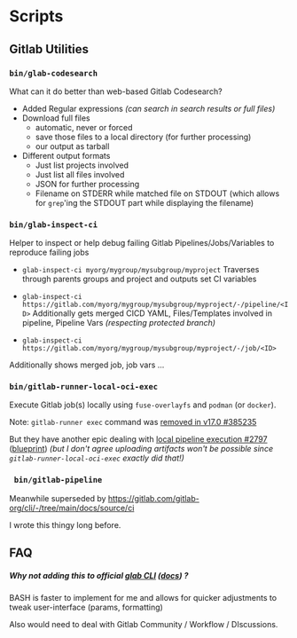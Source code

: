 # Scripts

## Gitlab Utilities

### `bin/glab-codesearch`

What can it do better than web-based Gitlab Codesearch?

- Added Regular expressions
  *(can search in search results or full files)*
- Download full files
  - automatic, never or forced
  - save those files to a local directory (for further processing)
  - our output as tarball 
- Different output formats
  - Just list projects involved
  - Just list all files involved
  - JSON for further processing
  - Filename on STDERR while matched file on STDOUT 
    (which allows for `grep`'ing the STDOUT part while displaying the filename)

### `bin/glab-inspect-ci`

Helper to inspect or help debug failing Gitlab Pipelines/Jobs/Variables to reproduce failing jobs

-  `glab-inspect-ci myorg/mygroup/mysubgroup/myproject` 
  Traverses through parents groups and project and outputs set CI variables

-  `glab-inspect-ci https://gitlab.com/myorg/mygroup/mysubgroup/myproject/-/pipeline/<ID>` 
  Additionally gets merged CICD YAML, Files/Templates involved in pipeline, Pipeline Vars *(respecting protected branch)* 

-  `glab-inspect-ci https://gitlab.com/myorg/mygroup/mysubgroup/myproject/-/job/<ID>` 

  Additionally shows merged job, job vars …

### `bin/gitlab-runner-local-oci-exec`

Execute Gitlab job(s) locally using `fuse-overlayfs` and `podman` (or `docker`).

Note: `gitlab-runner exec` command was [removed in v17.0 #385235](https://gitlab.com/gitlab-org/gitlab/-/issues/385235) 

But they have another epic dealing with [local pipeline execution #2797](https://gitlab.com/gitlab-org/gitlab-runner/-/issues/2797) ([blueprint](https://gitlab.com/gitlab-org/gitlab/-/blob/ci-local-pipeline-exeuction/doc/architecture/blueprints/ci_local_pipeline_execution/ci_local_pipeline_execution.md)) 
*(but I don't agree uploading artifacts won't be possible since `gitlab-runner-local-oci-exec` exactly did that!)*

### ` bin/gitlab-pipeline`

Meanwhile superseded by https://gitlab.com/gitlab-org/cli/-/tree/main/docs/source/ci

I wrote this thingy long before.

## FAQ

##### Why not adding this to official [glab CLI](https://gitlab.com/gitlab-org/cli) ([docs](https://docs.gitlab.com/ee/editor_extensions/gitlab_cli/)) ?

BASH is faster to implement for me and allows for quicker adjustments to tweak user-interface (params, formatting)

Also would need to deal with Gitlab Community / Workflow / DIscussions.